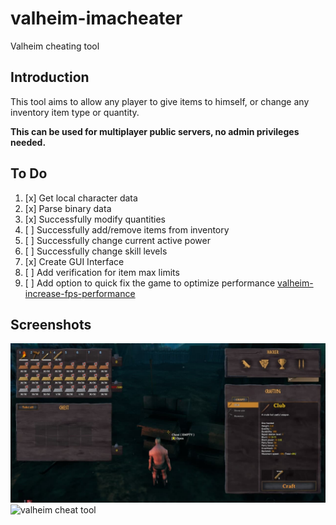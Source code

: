 # valheim-imacheater
Valheim cheating tool

## Introduction
This tool aims to allow any player to give items to himself, or change any inventory item type or quantity.

**This can be used for multiplayer public servers, no admin privileges needed.**

## To Do
1. [x] Get local character data
2. [x] Parse binary data
3. [x] Successfully modify quantities
4. [ ] Successfully add/remove items from inventory
5. [ ] Successfully change current active power
6. [ ] Successfully change skill levels
7. [x] Create GUI Interface
8. [ ] Add verification for item max limits
9. [ ] Add option to quick fix the game to optimize performance [valheim-increase-fps-performance](https://www.pcgamer.com/valheim-increase-fps-performance/)

## Screenshots

![modified item quantities](https://github.com/marcos10soares/valheim-imacheater/blob/main/readme-img/1.jpg?raw=true)
![valheim cheat tool](https://github.com/marcos10soares/valheim-imacheater/blob/main/readme-img/demo.gif?raw=true)

